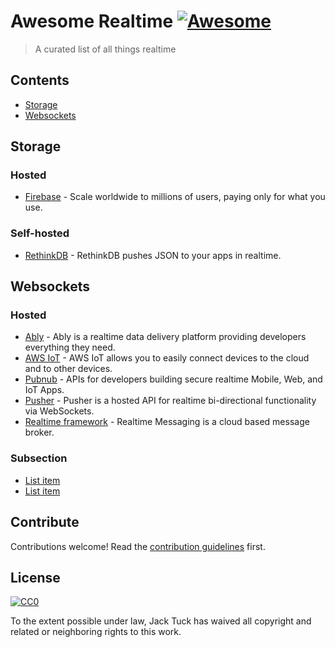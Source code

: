 # Awesome Realtime [![Awesome](https://cdn.rawgit.com/sindresorhus/awesome/d7305f38d29fed78fa85652e3a63e154dd8e8829/media/badge.svg)](https://github.com/sindresorhus/awesome)

> A curated list of all things realtime


## Contents

- [Storage](#storage)
- [Websockets](#websockets)


## Storage
### Hosted
- [Firebase](https://firebase.google.com) - Scale worldwide to millions of users, paying only for what you use.

### Self-hosted
- [RethinkDB](https://www.rethinkdb.com) - RethinkDB pushes JSON to your apps in realtime.

## Websockets
### Hosted
- [Ably](https://www.ably.io) - Ably is a realtime data delivery platform providing developers everything they need.
- [AWS IoT](https://aws.amazon.com/iot-platform) - AWS IoT allows you to easily connect devices to the cloud and to other devices.
- [Pubnub](https://www.pubnub.com) - APIs for developers building secure realtime Mobile, Web, and IoT Apps.
- [Pusher](https://pusher.com) - Pusher is a hosted API for realtime bi-directional functionality via WebSockets.
- [Realtime framework](https://framework.realtime.co/messaging/) - Realtime Messaging is a cloud based message broker.


### Subsection

- [List item](http://example.com)
- [List item](http://example.com)


## Contribute

Contributions welcome! Read the [contribution guidelines](contributing.md) first.


## License

[![CC0](http://mirrors.creativecommons.org/presskit/buttons/88x31/svg/cc-zero.svg)](http://creativecommons.org/publicdomain/zero/1.0)

To the extent possible under law, Jack Tuck has waived all copyright and
related or neighboring rights to this work.

